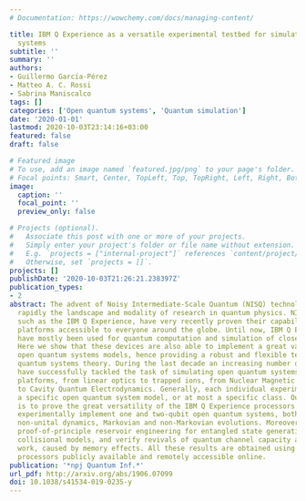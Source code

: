 ```yaml
---
# Documentation: https://wowchemy.com/docs/managing-content/

title: IBM Q Experience as a versatile experimental testbed for simulating open quantum
  systems
subtitle: ''
summary: ''
authors:
- Guillermo García-Pérez
- Matteo A. C. Rossi
- Sabrina Maniscalco
tags: []
categories: ['Open quantum systems', 'Quantum simulation']
date: '2020-01-01'
lastmod: 2020-10-03T23:14:16+03:00
featured: false
draft: false

# Featured image
# To use, add an image named `featured.jpg/png` to your page's folder.
# Focal points: Smart, Center, TopLeft, Top, TopRight, Left, Right, BottomLeft, Bottom, BottomRight.
image:
  caption: ''
  focal_point: ''
  preview_only: false

# Projects (optional).
#   Associate this post with one or more of your projects.
#   Simply enter your project's folder or file name without extension.
#   E.g. `projects = ["internal-project"]` references `content/project/deep-learning/index.md`.
#   Otherwise, set `projects = []`.
projects: []
publishDate: '2020-10-03T21:26:21.238397Z'
publication_types:
- 2
abstract: The advent of Noisy Intermediate-Scale Quantum (NISQ) technology is changing
  rapidly the landscape and modality of research in quantum physics. NISQ devices,
  such as the IBM Q Experience, have very recently proven their capability as experimental
  platforms accessible to everyone around the globe. Until now, IBM Q Experience processors
  have mostly been used for quantum computation and simulation of closed systems.
  Here we show that these devices are also able to implement a great variety of paradigmatic
  open quantum systems models, hence providing a robust and flexible testbed for open
  quantum systems theory. During the last decade an increasing number of experiments
  have successfully tackled the task of simulating open quantum systems in different
  platforms, from linear optics to trapped ions, from Nuclear Magnetic Resonance (NMR)
  to Cavity Quantum Electrodynamics. Generally, each individual experiment demonstrates
  a specific open quantum system model, or at most a specific class. Our main result
  is to prove the great versatility of the IBM Q Experience processors. Indeed, we
  experimentally implement one and two-qubit open quantum systems, both unital and
  non-unital dynamics, Markovian and non-Markovian evolutions. Moreover, we realise
  proof-of-principle reservoir engineering for entangled state generation, demonstrate
  collisional models, and verify revivals of quantum channel capacity and extractable
  work, caused by memory effects. All these results are obtained using IBM Q Experience
  processors publicly available and remotely accessible online.
publication: '*npj Quantum Inf.*'
url_pdf: http://arxiv.org/abs/1906.07099
doi: 10.1038/s41534-019-0235-y
---
```

